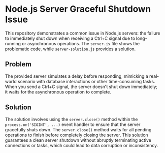 # Node.js Server Graceful Shutdown Issue

This repository demonstrates a common issue in Node.js servers: the failure to immediately shut down when receiving a Ctrl+C signal due to long-running or asynchronous operations.  The `server.js` file shows the problematic code, while `server-solution.js` provides a solution.

## Problem

The provided server simulates a delay before responding, mimicking a real-world scenario with database interactions or other time-consuming tasks.  When you send a Ctrl+C signal, the server doesn't shut down immediately; it waits for the asynchronous operation to complete.

## Solution

The solution involves using the `server.close()` method within the `process.on('SIGINT', ...)` event handler to ensure that the server gracefully shuts down.  The `server.close()` method waits for all pending operations to finish before completely closing the server.  This solution guarantees a clean server shutdown without abruptly terminating active connections or tasks, which could lead to data corruption or inconsistency.